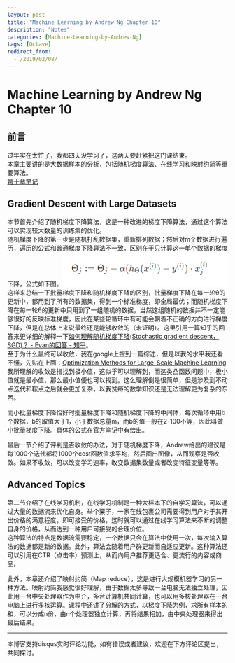 ```yaml
---
layout: post
title: "Machine Learning by Andrew Ng Chapter 10"
description: "Notes"
categories: [Machine-Learning-by-Andrew-Ng]
tags: [Octave]
redirect_from:
  - /2019/02/08/
---
```

# Machine Learning by Andrew Ng Chapter 10
 
## 前言  
过年实在太忙了，我都四天没学习了，这两天要赶紧把这门课结束。  
本章主要讲的是大数据样本的分析，包括随机梯度算法、在线学习和映射约简等重要算法。    
[第十章笔记](https://www.coursera.org/learn/machine-learning/resources/srQ23)  

## Gradient Descent with Large Datasets  
本节首先介绍了随机梯度下降算法，这是一种改进的梯度下降算法，通过这个算法可以实现较大数量的训练集的优化。  
随机梯度下降的第一步是随机打乱数据集，重新排列数据；然后对m个数据进行遍历，遍历的公式和普通梯度下降算法不一致，区别在于只计算这一单个数据的梯度下降，公式如下图。![10-1](/images/Machine-Learning-by-Andrew-Ng/10-1.png)  
这样来总结一下批量梯度下降和随机梯度下降的区别，批量梯度下降在每一轮θ的更新中，都用到了所有的数据集，得到一个标准梯度，即全局最优；而随机梯度下降在每一轮θ的更新中只用到了一组随机的数据，当然这组随机的数据并不一定能够很好的反映标准梯度，因此在某些轮循环中有可能会朝着不正确的方向进行梯度下降，但是在总体上来说最终还是能够收敛的（未证明）。这里引用一篇知乎的回答来更详细的解释一下[如何理解随机梯度下降(Stochastic gradient descent，SGD)？ - Evan的回答 - 知乎](https://www.zhihu.com/question/264189719/answer/291167114)。  
至于为什么最终可以收敛，我在google上搜到一篇综述，但是以我的水平我还看不懂，先贴在上面：[Optimization Methods for Large-Scale Machine Learning](https://arxiv.org/abs/1606.04838)  
我所理解的收敛是指找到极小值，这似乎可以理解到，而这类凸函数问题中，极小值就是最小值，那么最小值便也可以找到。这么理解倒是很简单，但是涉及到不动点迭代和鞍点之后就会更加复杂，以我贫瘠的数学知识还是无法理解更为复杂的东西。  

而小批量梯度下降恰好时批量梯度下降和随机梯度下降的中间体，每次循环中用b个数据，b的取值大于1，小于数据总量m，而b的值一般在2-100不等，因此叫做小批量梯度下降。具体的公式在官方笔记中有给出。  

最后一节介绍了评判是否收敛的办法，对于随机梯度下降，Andrew给出的建议是每1000个迭代都将1000个cost函数值求平均，然后画出图像，从而观察是否收敛。如果不收敛，可以改变学习速率，改变数据集数量或者改变特征变量等等。  

## Advanced Topics  
第二节介绍了在线学习机制，在线学习机制是一种大样本下的自学习算法，可以通过大量的数据流来优化自身。举个栗子，一家在线包裹公司需要得到用户对于其开出价格的满意程度，即可接受的价格，这时就可以通过在线学习算法来不断的调整自身的价格，从而达到一种用户可接受的合理价位。  
这种算法的特点是数据流需要稳定，一个数据只会在算法中使用一次，每次输入算法的数据都是新的数据。此外，算法会随着用户群更新而自适应更新。这种算法还可以引用在CTR（点击率）预测上，从而向用户推荐更适合、更流行的内容或商品。  

此外，本章还介绍了映射约简（Map reduce），这是进行大规模机器学习的另一种方法。映射约简我感觉很好理解，由于数据太多导致一台电脑无法独立处理，因此用一台中央处理器作为中介，多台计算机共同计算，也可以用多核处理器在一台电脑上进行多核运算。课程中还讲了分解的方式，以梯度下降为例，求所有样本的和，可以分成n份，由n个处理器独立计算，再将结果相加，由中央处理器来得出最后结果。  

---
本博客支持disqus实时评论功能，如有错误或者建议，欢迎在下方评论区提出，共同探讨。

